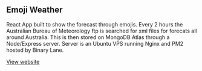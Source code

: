 ## Emoji Weather

React App built to show the forecast through emojis. Every 2 hours the Australian Bureau of Meteorology ftp is searched for xml files for forecats all around Australia. This is then stored on MongoDB Atlas through a Node/Express server. Server is an Ubuntu VPS running Nginx and PM2 hosted by Binary Lane. 

[View website](http://sweet-source.bnr.la/)
